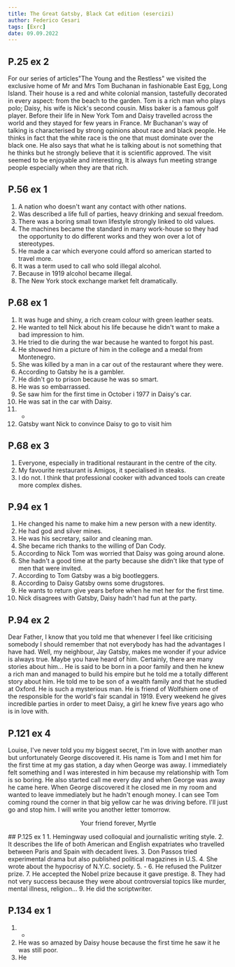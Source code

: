 ```yaml
---
title: The Great Gatsby, Black Cat edition (esercizi)
author: Federico Cesari
tags: [Exrc]
date: 09.09.2022
---
```


## P.25 ex 2
For our series of articles"The Young and the Restless" we visited the exclusive home of Mr and Mrs Tom Buchanan in fashionable East Egg, Long Island. Their house is a red and white colonial mansion, tastefully decorated in every aspect: from the beach to the garden.
Tom is a rich man who plays polo; Daisy, his wife is Nick's second cousin. Miss baker is a famous golf player.
Before their life in New York Tom and Daisy travelled across the world and they stayed for few years in France.
Mr Buchanan's way of talking is characterised by strong opinions about race and black people. He thinks in fact that the white race is the one that must dominate over the black one. He also says that what he is talking about is not something that he thinks but he strongly believe that it is scientific approved.
The visit seemed to be enjoyable and interesting, It is always fun meeting strange people especially when they are that rich. 

## P.56 ex 1
1. A nation who doesn't want any contact with other nations.
2. Was described a life full of parties, heavy drinking and sexual freedom.
3. There was a boring small town lifestyle strongly linked to old values.
4. The machines became the standard in many work-house so they had the opportunity to do different works and they won over a lot of stereotypes.
5. He made a car which everyone could afford so american started to travel more.
6. It was a term used to call who sold illegal alcohol.
7. Because in 1919 alcohol became illegal.
8. The New York stock exchange market felt dramatically.

## P.68 ex 1
1. It was huge and shiny, a rich cream colour with green leather seats.
2. He wanted to tell Nick about his life because he didn't want to make a bad impression to him.
3. He tried to die during the war because he wanted to forgot his past.
4. He showed him a picture of him in the college and a medal from Montenegro.
5. She was killed by a man in a car out of the restaurant where they were.
6. According to Gatsby he is a gambler.
7. He didn't go to prison because he was so smart.
8. He was so embarrassed.
9. Se saw him for the first time in October i 1977 in Daisy's car.
10. He was sat in the car with Daisy.
11. -
12. Gatsby want Nick to convince Daisy to go to visit him

## P.68 ex 3
1. Everyone, especially in traditional restaurant in the centre of the city.
2. My favourite restaurant is Amigos, it specialised in steaks.
3. I do not. I think that professional cooker with advanced tools can create more complex dishes.

## P.94 ex 1
1. He changed his name to make him a new person with a new identity.
2. He had god and silver mines.
3. He was his secretary, sailor and cleaning man.
4. She became rich thanks to the willing of Dan Cody.
5. According to Nick Tom was worried that Daisy was going around alone.
6. She hadn't a good time at the party because she didn't like that type of men that were invited.
7. According to Tom Gatsby was a big bootleggers.
8. According to Daisy Gatsby owns some drugstores.
9. He wants to return give years before when he met her for the first time.
10. Nick disagrees with Gatsby, Daisy hadn't had fun at the party.

## P.94 ex 2
Dear Father,
I know that you told me that whenever I feel like criticising somebody I should remember that not everybody has had the advantages I have had. Well, my neighbour, Jay Gatsby, makes me wonder if your advice is always true.
Maybe you have heard of him. Certainly, there are many stories about him...
He is said to be born in a poor family and then he knew a rich man and managed to build his empire but he told me a totally different story about him. He told me to be son of a wealth family and that he studied at Oxford. He is such a mysterious man.
He is friend of Wolfshiem one of the responsible for the  world's fair scandal in 1919.
Every weekend he gives incredible parties in order to meet Daisy, a girl he knew five years ago who is in love with.

## P.121 ex 4
Louise, I've never told you my biggest secret, I'm in love with another man but unfortunately George discovered it. His name is Tom and I met him for the first time at my gas station, a day when George was away. I immediately felt something and I was interested in him because my relationship with Tom is so boring. He also started call me every day and when George was away he came here. When George discovered it  he closed me in my room and wanted to leave immediately but he hadn't enough money. 
I can see Tom coming round the corner  in that big yellow car he was driving before. I'll just go and stop him. I will write you another letter tomorrow.
<p style = "text-align: center;">Your friend forever, Myrtle</p>
## P.125 ex 1
1. Hemingway used colloquial and journalistic writing style.
2. It describes the life of both American and English expatriates who travelled between Paris and Spain with decadent lives.
3. Don Passos tried experimental drama but also published political magazines in U.S.
4. She wrote about the hypocrisy of N.Y.C. society.
5. -
6. He refused the Pulitzer prize.
7. He accepted the Nobel prize because it gave prestige.
8. They had not very success because they were about controversial topics like murder, mental illness, religion...
9. He did the scriptwriter.

## P.134 ex 1
1. -
2. He was so amazed by Daisy house because the first time he saw it he was still poor.
3. He 